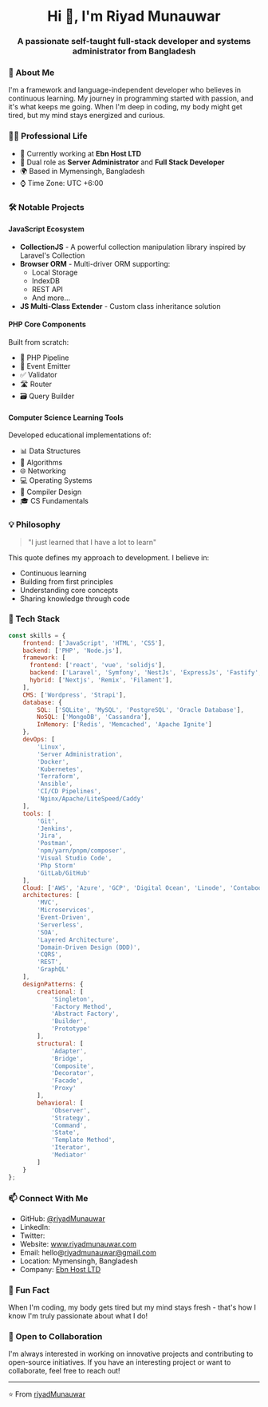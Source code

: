 <h1 align="center">Hi 👋, I'm Riyad Munauwar</h1>
<h3 align="center">A passionate self-taught full-stack developer and systems administrator from Bangladesh</h3>

### 🚀 About Me
I'm a framework and language-independent developer who believes in continuous learning. My journey in programming started with passion, and it's what keeps me going. When I'm deep in coding, my body might get tired, but my mind stays energized and curious.

### 👨‍💻 Professional Life
- 🏢 Currently working at **Ebn Host LTD**
- 👥 Dual role as **Server Administrator** and **Full Stack Developer**
- 🌍 Based in Mymensingh, Bangladesh
- ⌚ Time Zone: UTC +6:00

### 🛠️ Notable Projects

#### JavaScript Ecosystem
- **CollectionJS** - A powerful collection manipulation library inspired by Laravel's Collection
- **Browser ORM** - Multi-driver ORM supporting:
  - Local Storage
  - IndexDB
  - REST API
  - And more...
- **JS Multi-Class Extender** - Custom class inheritance solution

#### PHP Core Components
Built from scratch:
- 🔄 PHP Pipeline
- 📡 Event Emitter
- ✅ Validator
- 🛣️ Router
- 🗃️ Query Builder

#### Computer Science Learning Tools
Developed educational implementations of:
- 📊 Data Structures
- 🧮 Algorithms
- 🌐 Networking
- 💻 Operating Systems
- 🔧 Compiler Design
- 🎓 CS Fundamentals

### 💡 Philosophy
> "I just learned that I have a lot to learn"

This quote defines my approach to development. I believe in:
- Continuous learning
- Building from first principles
- Understanding core concepts
- Sharing knowledge through code

### 🔧 Tech Stack
```javascript
const skills = {
    frontend: ['JavaScript', 'HTML', 'CSS'],
    backend: ['PHP', 'Node.js'],
    framework: [
      frontend: ['react', 'vue', 'solidjs'],
      backend: ['Laravel', 'Symfony', 'NestJs', 'ExpressJs', 'Fastify', 'Koa', 'Slim Php'],
      hybrid: ['Nextjs', 'Remix', 'Filament'],
    ],
    CMS: ['Wordpress', 'Strapi'],
    database: {
        SQL: ['SQLite', 'MySQL', 'PostgreSQL', 'Oracle Database'],
        NoSQL: ['MongoDB', 'Cassandra'],
        InMemory: ['Redis', 'Memcached', 'Apache Ignite']
    },
    devOps: [
        'Linux',
        'Server Administration',
        'Docker',
        'Kubernetes',
        'Terraform',
        'Ansible',
        'CI/CD Pipelines',
        'Nginx/Apache/LiteSpeed/Caddy'
    ],
    tools: [
        'Git',
        'Jenkins',
        'Jira',
        'Postman',
        'npm/yarn/pnpm/composer',
        'Visual Studio Code',
        'Php Storm'
        'GitLab/GitHub'
    ],
    Cloud: ['AWS', 'Azure', 'GCP', 'Digital Ocean', 'Linode', 'Contaboo', 'OVH'],
    architectures: [
        'MVC',
        'Microservices',
        'Event-Driven',
        'Serverless',
        'SOA',
        'Layered Architecture',
        'Domain-Driven Design (DDD)',
        'CQRS',
        'REST',
        'GraphQL'
    ],
    designPatterns: {
        creational: [
            'Singleton',
            'Factory Method',
            'Abstract Factory',
            'Builder',
            'Prototype'
        ],
        structural: [
            'Adapter',
            'Bridge',
            'Composite',
            'Decorator',
            'Facade',
            'Proxy'
        ],
        behavioral: [
            'Observer',
            'Strategy',
            'Command',
            'State',
            'Template Method',
            'Iterator',
            'Mediator'
        ]
    }
};
```

### 📫 Connect With Me
- GitHub: [@riyadMunauwar](https://github.com/riyadMunauwar)
- LinkedIn: 
- Twitter:
- Website: www.riyadmunauwar.com
- Email: hello@riyadmunauwar@gmail.com
- Location: Mymensingh, Bangladesh
- Company: [Ebn Host LTD](https://ebnhost.com)

### 🌟 Fun Fact
When I'm coding, my body gets tired but my mind stays fresh - that's how I know I'm truly passionate about what I do!

### 🤝 Open to Collaboration
I'm always interested in working on innovative projects and contributing to open-source initiatives. If you have an interesting project or want to collaborate, feel free to reach out!

---
⭐️ From [riyadMunauwar](https://github.com/riyadMunauwar)
